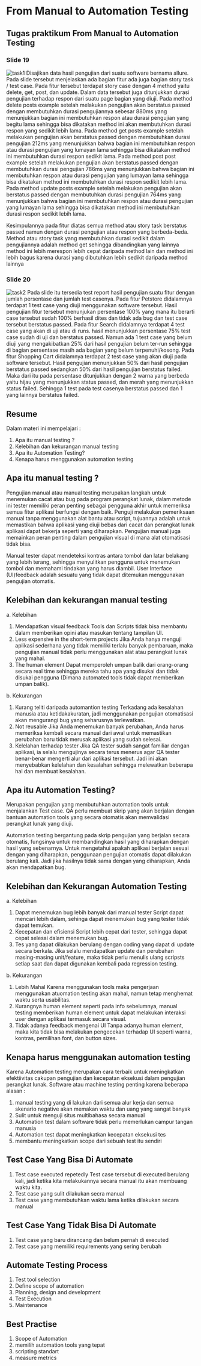 # From Manual to Automation Testing
 
## Tugas praktikum From Manual to Automation Testing
### Slide 19
![task1](./screenshots/task1.png)
Disajikan data hasil pengujian dari suatu software bernama allure. Pada slide tersebut menjelaskan ada bagian fitur ada juga bagian story task / test case. Pada fitur tersebut terdapat story case dengan 4 method yaitu delete, get, post, dan update. Dalam data tersebut juga ditunjukkan durasi pengujian terhadap respon dari suatu page bagian yang diuji. 
Pada method delete posts example setelah melakukan pengujian akan berstatus passed dengan membutuhkan durasi pengujiannya sebesar 880ms yang menunjukkan bagian ini membutuhkan respon atau durasi pengujian yang begitu lama sehingga bisa dikatakan method ini akan membutuhkan durasi respon yang sedikit lebih lama.
Pada method get posts example setelah melakukan pengujian akan berstatus passed dengan membutuhkan durasi pengujian 212ms yang menunjukkan bahwa bagian ini membutuhkan respon atau durasi pengujian yang lumayan lama sehingga bisa dikatakan method ini membutuhkan durasi respon sedikit lama.
Pada method post post example setelah melakukan pengujian akan berstatus passed dengan membutuhkan durasi pengujian 786ms yang menunjukkan bahwa bagian ini membutuhkan respon atau durasi pengujian yang lumayan lama sehingga bisa dikatakan method ini membutuhkan durasi respon sedikit lebih lama.
Pada method update posts example setelah melakukan pengujian akan berstatus passed dengan membutuhkan durasi pengujian 764ms yang menunjukkan bahwa bagian ini membutuhkan respon atau durasi pengujian yang lumayan lama sehingga bisa dikatakan method ini membutuhkan durasi respon sedikit lebih lama.

Kesimpulannya pada fitur diatas semua method atau story task berstatus passed namun dengan durasi pengujian atau respon yang berbeda-beda. Method atau story task yang membutuhkan durasi sedikit dalam pengujiannya adalah method get sehingga dibandingkan yang lainnya method ini lebih merespon lebih cepat daripada method lain dan method ini lebih bagus karena durasi yang dibutuhkan lebih sedikit daripada method lainnya

### Slide 20
![task2](./screenshots/task2.png)
Pada slide itu tersedia test report hasil pengujian suatu fitur dengan jumlah persentase dan jumlah test casenya.
Pada fitur Petstore didalamnya terdapat 1 test case yang diuji menggunakan software tersebut. Hasil pengujian fitur tersebut menunjukan persentase 100% yang mana itu berarti case tersebut sudah 100% berhasil dites dan tidak ada bug dan test case tersebut berstatus passed.
Pada fitur Search didalamnya terdapat 4 test case yang akan di uji atau di runs. hasil menunjukkan persentase 75% test case sudah di uji dan berstatus passed. Namun ada 1 test case yang belum diuji yang mengakibatkan 25% dari hasil pengujian belum ter-run sehingga di bagian persentase masih ada bagian yang belum terpenuhi/kosong.
Pada fitur Shopping Cart didalamnya terdapat 2 test case yang akan diuji pada software tersebut. Hasil pengujian menunjukkan 50% dari hasil pengujian berstatus passed sedangkan 50% dari hasil pengujian berstatus failed. Maka dari itu pada persentase ditunjukkan dengan 2 warna yang berbeda yaitu hijau yang menunjukkan status passed, dan merah yang menunjukkan status failed. Sehingga 1 test pada test casenya berstatus passed dan 1 yang lainnya berstatus failed.

## Resume  
Dalam materi ini mempelajari :
1. Apa itu manual testing ?
2. Kelebihan dan kekurangan manual testing
3. Apa itu Automation Testing?
4. Kenapa harus menggunakan automation testing 

## Apa itu manual testing ?
Pengujian manual atau manual testing merupakan langkah untuk menemukan cacat atau bug pada program perangkat lunak, dalam metode ini tester memiliki peran penting sebagai pengguna akhir untuk memeriksa semua fitur aplikasi berfungsi dengan baik. Penguji melakukan pemeriksaan manual tanpa menggunakan alat bantu atau script, tujuannya adalah untuk memastikan bahwa aplikasi yang diuji bebas dari cacat dan perangkat lunak aplikasi dapat bekerja seperti yang diharapkan. Pengujian manual juga memainkan peran penting dalam pengujian visual di mana alat otomatisasi tidak bisa.
   
Manual tester dapat mendeteksi kontras antara tombol dan latar belakang yang lebih terang, sehingga menyulitkan pengguna untuk menemukan tombol dan memahami tindakan yang harus diambil. User Interface (UI)feedback adalah sesuatu yang tidak dapat ditemukan menggunakan pengujian otomatis.

## Kelebihan dan kekurangan manual testing
a. Kelebihan
1. Mendapatkan visual feedback 
Tools dan Scripts tidak bisa membantu dalam memberikan opini atau masukan tentang tampilan UI.
2. Less expensive in the short-term projects
Jika Anda hanya menguji aplikasi sederhana yang tidak memiliki terlalu banyak pembaruan, maka pengujian manual tidak perlu menggunakan alat atau perangkat lunak yang mahal.
3. The human element
Dapat memperoleh umpan balik dari orang-orang secara real time sehingga mereka tahu apa yang disukai dan tidak disukai pengguna (Dimana automated tools tidak dapat memberikan umpan balik).

b. Kekurangan
1. Kurang teliti daripada automantion testing
Terkadang ada kesalahan manusia atau ketidakakuratan, jadi menggunakan pengujian otomatisasi akan mengurangi bug yang seharusnya terlewatkan.
2. Not reusable
Jika Anda menemukan banyak perubahan, Anda harus memeriksa kembali secara manual dari awal untuk memastikan perubahan baru tidak merusak aplikasi yang sudah selesai.
3. Kelelahan terhadap tester
Jika QA tester sudah sangat familiar dengan aplikasi, ia selalu mengujinya secara terus menerus agar QA tester benar-benar mengerti alur dari aplikasi tersebut. Jadi ini akan menyebabkan kelelahan dan kesalahan sehingga melewatkan beberapa hal dan membuat kesalahan.

## Apa itu Automation Testing?
Merupakan pengujian yang membutuhkan automation tools untuk menjalankan Test case. QA perlu membuat skrip yang akan berjalan dengan bantuan automation tools yang secara otomatis akan memvalidasi perangkat lunak yang diuji.

Automation testing bergantung pada skrip pengujian yang berjalan secara otomatis, fungsinya untuk membandingkan hasil yang diharapkan dengan hasil yang sebenarnya. Untuk mengetahui apakah aplikasi berjalan sesuai dengan yang diharapkan, penggunaan pengujian otomatis dapat dilakukan berulang kali. Jadi jika hasilnya tidak sama dengan yang diharapkan, Anda akan mendapatkan bug.

## Kelebihan dan Kekurangan Automation Testing
a. Kelebihan
1. Dapat menemukan bug lebih banyak dari manual tester 
Script dapat mencari lebih dalam, sehinga dapat menemukan bug yang tester tidak dapat temukan.
2. Kecepatan dan efisiensi
Script lebih cepat dari tester, sehingga dapat cepat selesai dalam menemukan bug.
3. Tes yang dapat dilakukan berulang dengan coding yang dapat di update secara berkala. Jika selalu mendapatkan update dan perubahan masing-masing unit/feature, maka tidak perlu menulis ulang scripsts setiap saat dan dapat digunakan kembali pada regression testing.

b. Kekurangan
1. Lebih Mahal
Karena menggunakan tools maka pengerjaan menggunakan atuomation testing akan mahal, namun tetap menghemat waktu serta usabilitas.
2. Kurangnya human element
seperti pada info sebelumnya, manual testing memberikan human element untuk dapat melakukan interaksi user dengan aplikasi termasuk secara visual.
3. Tidak adanya feedback mengenai UI
Tanpa adanya human element, maka kita tidak bisa melakukan pengecekan terhadap UI seperti warna, kontras, pemilihan font, dan button sizes.

## Kenapa harus menggunakan automation testing 
Karena Automation testing merupakan cara terbaik untuk meningkatkan efektiivitas cakupan pengujian dan kecepatan eksekusi dalam pengujian perangkat lunak. 
Software atau machine testing penting karena beberapa alasan :
1. manual testing yang di lakukan dari semua alur kerja dan semua skenario negative akan memakan waktu dan uang yang sangat banyak
2. Sulit untuk menguji situs multibahasa secara manual 
3. Automation test dalam software tidak perlu memerlukan campur tangan manusia
4. Automation test dapat meningkatkan kecepatan eksekusi tes
5. membantu meningkatkan scope dari sebuah test itu sendiri

## Test Case Yang Bisa Di Automate
1. Test case executed repetedly
Test case tersebut di executed berulang kali, jadi ketika kita melakukannya secara manual itu akan membuang waktu kita.
2. Test case yang sulit dilakukan secra manual
3. Test case yang membutuhkan waktu lama ketika dilakukan secara manual

## Test Case Yang Tidak Bisa Di Automate 
1. Test case yang baru dirancang dan belum pernah di executed
2. Test case yang memiliki requirements yang sering berubah

## Automate Testing Process
1. Test tool selection
2. Define scope of automation
3. Planning, design and development
4. Test Execution 
5. Maintenance

## Best Practise
1. Scope of Automation 
2. memilih automation tools yang tepat
3. scripting standart
4. measure metrics